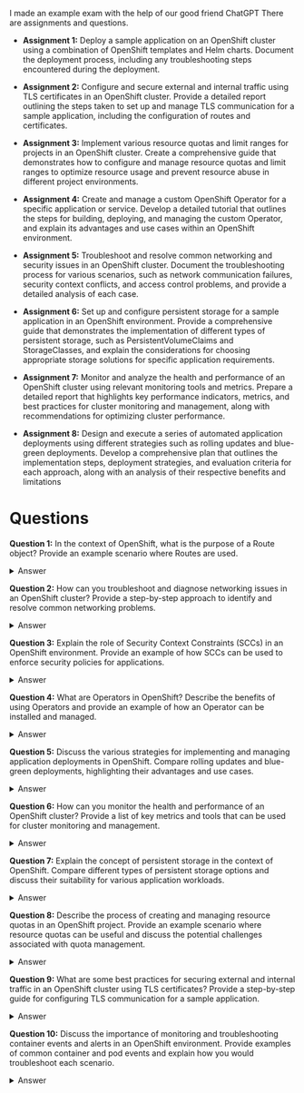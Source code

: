 I made an example exam with the help of our good friend ChatGPT
There are assignments and questions.

- **Assignment 1:** Deploy a sample application on an OpenShift cluster using a combination of OpenShift templates and Helm charts. Document the deployment process, including any troubleshooting steps encountered during the deployment.

- **Assignment 2:** Configure and secure external and internal traffic using TLS certificates in an OpenShift cluster. Provide a detailed report outlining the steps taken to set up and manage TLS communication for a sample application, including the configuration of routes and certificates.
   
- **Assignment 3:** Implement various resource quotas and limit ranges for projects in an OpenShift cluster. Create a comprehensive guide that demonstrates how to configure and manage resource quotas and limit ranges to optimize resource usage and prevent resource abuse in different project environments.
   
- **Assignment 4:** Create and manage a custom OpenShift Operator for a specific application or service. Develop a detailed tutorial that outlines the steps for building, deploying, and managing the custom Operator, and explain its advantages and use cases within an OpenShift environment.
   
- **Assignment 5:** Troubleshoot and resolve common networking and security issues in an OpenShift cluster. Document the troubleshooting process for various scenarios, such as network communication failures, security context conflicts, and access control problems, and provide a detailed analysis of each case.
   
- **Assignment 6:** Set up and configure persistent storage for a sample application in an OpenShift environment. Provide a comprehensive guide that demonstrates the implementation of different types of persistent storage, such as PersistentVolumeClaims and StorageClasses, and explain the considerations for choosing appropriate storage solutions for specific application requirements.
   
- **Assignment 7:** Monitor and analyze the health and performance of an OpenShift cluster using relevant monitoring tools and metrics. Prepare a detailed report that highlights key performance indicators, metrics, and best practices for cluster monitoring and management, along with recommendations for optimizing cluster performance.
   
- **Assignment 8:** Design and execute a series of automated application deployments using different strategies such as rolling updates and blue-green deployments. Develop a comprehensive plan that outlines the implementation steps, deployment strategies, and evaluation criteria for each approach, along with an analysis of their respective benefits and limitations

# Questions
**Question 1:** In the context of OpenShift, what is the purpose of a Route object? Provide an example scenario where Routes are used.
   <details><summary>Answer</summary>
   The purpose of a Route object in OpenShift is to expose services to external traffic and make them accessible from outside the cluster. Routes enable external access to applications by exposing them via a hostname or a path. For example, a Route can be used to expose a web application running in an OpenShift cluster to the internet, allowing external users to access the application via a specific URL.
   </details>

   
**Question 2:** How can you troubleshoot and diagnose networking issues in an OpenShift cluster? Provide a step-by-step approach to identify and resolve common networking problems.
   <details><summary>Answer</summary>
   To troubleshoot and diagnose networking issues in an OpenShift cluster, the steps typically include checking network policies, examining route configurations, verifying service endpoints, and inspecting pod network connectivity. Using commands such as `oc get pods`, `oc get services`, and `oc get routes` helps in identifying potential networking issues and their root causes.
   </details>

   
**Question 3:** Explain the role of Security Context Constraints (SCCs) in an OpenShift environment. Provide an example of how SCCs can be used to enforce security policies for applications.
   <details><summary>Answer</summary>
   Security Context Constraints (SCCs) in OpenShift enforce restrictions and security policies for pods, ensuring that they run with the appropriate security context. For example, an SCC can be used to restrict a pod from running as the root user or limit its access to host resources. By defining SCCs, administrators can control the security boundaries within which applications can run on the cluster.
   </details>

   
**Question 4:** What are Operators in OpenShift? Describe the benefits of using Operators and provide an example of how an Operator can be installed and managed.
   <details><summary>Answer</summary>
   Operators in OpenShift are Kubernetes applications that extend the functionality of the cluster by automating complex application management tasks. They can be used to manage the lifecycle of stateful applications, automate updates, and handle custom resources. Operators are installed using YAML files or the Operator Lifecycle Manager (OLM), which allows users to discover, install, and manage operators from a central repository.
   </details>


**Question 5:** Discuss the various strategies for implementing and managing application deployments in OpenShift. Compare rolling updates and blue-green deployments, highlighting their advantages and use cases.
   <details><summary>Answer</summary>
   Rolling updates and blue-green deployments are two strategies used for updating and managing application deployments in OpenShift. Rolling updates involve updating instances one at a time, ensuring the application remains available during the update process. On the other hand, blue-green deployments involve deploying a new version of the application alongside the existing version and then switching the traffic to the new version after it has been verified. Rolling updates are suitable for applications that require continuous availability, while blue-green deployments are effective for minimizing downtime during updates.
   </details>


**Question 6:** How can you monitor the health and performance of an OpenShift cluster? Provide a list of key metrics and tools that can be used for cluster monitoring and management.
   <details><summary>Answer</summary>
      Monitoring the health and performance of an OpenShift cluster involves tracking key metrics such as CPU and memory usage, network throughput, and storage capacity. Tools like Prometheus, Grafana, and the OpenShift web console can be used to monitor these metrics. Best practices for cluster monitoring include setting up alerts for critical events, regularly reviewing performance data, and scaling resources based on usage patterns and workload demands.
   </details>

   
**Question 7:** Explain the concept of persistent storage in the context of OpenShift. Compare different types of persistent storage options and discuss their suitability for various application workloads.
   <details><summary>Answer</summary>
      Persistent storage in OpenShift allows data to be stored beyond the lifecycle of a pod, ensuring that it persists even if the pod is terminated. Examples of persistent storage options include PersistentVolumeClaims (PVCs) and StorageClasses, which can be used to provision and manage storage resources for applications. Administrators can configure different types of storage, such as network-attached storage (NAS) or storage area network (SAN), based on the specific requirements of the application.
   </details>

   
**Question 8:** Describe the process of creating and managing resource quotas in an OpenShift project. Provide an example scenario where resource quotas can be useful and discuss the potential challenges associated with quota management.
   <details><summary>Answer</summary>
   Resource quotas in OpenShift enable administrators to control and allocate resources to individual projects or namespaces. By setting resource limits for CPU, memory, and storage, administrators can prevent resource abuse and ensure fair resource distribution among different projects. Resource quotas help in maintaining the stability and performance of the OpenShift cluster by preventing individual projects from consuming excessive resources and impacting the overall system performance.
   </details>

   
**Question 9:** What are some best practices for securing external and internal traffic in an OpenShift cluster using TLS certificates? Provide a step-by-step guide for configuring TLS communication for a sample application.
   <details><summary>Answer</summary>
   Securing external and internal traffic in an OpenShift cluster using TLS certificates involves implementing Transport Layer Security (TLS) to encrypt data transmitted between client applications and services. This ensures that communication is secure and protected from eavesdropping or tampering. To achieve this, administrators can generate TLS certificates using tools like OpenSSL, configure routes and services to use these certificates, and enforce secure communication through HTTPS protocols.
   </details>

   
**Question 10:** Discuss the importance of monitoring and troubleshooting container events and alerts in an OpenShift environment. Provide examples of common container and pod events and explain how you would troubleshoot each scenario.
    <details><summary>Answer</summary>
       Identifying deprecated Kubernetes API usage in an OpenShift environment requires checking the current version of OpenShift against the latest Kubernetes API deprecation list. Administrators can use the `oc api-resources` command to list all available resources and their associated deprecation warnings. By comparing these warnings with the latest Kubernetes API deprecation information, administrators can identify any deprecated API usage and plan for the necessary updates and migrations to avoid potential issues in the future.
    </details>
